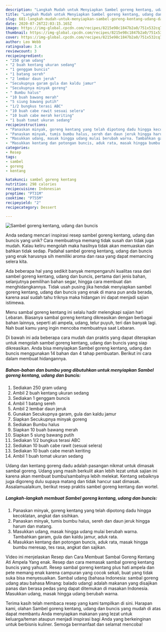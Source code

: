 ```yaml
---
description: "Langkah Mudah untuk Menyiapkan Sambel goreng kentang, udang dan buncis, Bikin Ngiler"
title: "Langkah Mudah untuk Menyiapkan Sambel goreng kentang, udang dan buncis, Bikin Ngiler"
slug: 681-langkah-mudah-untuk-menyiapkan-sambel-goreng-kentang-udang-dan-buncis-bikin-ngiler
date: 2020-07-26T22:03:15.165Z
image: https://img-global.cpcdn.com/recipes/8215e98c1847b2a0/751x532cq70/sambel-goreng-kentang-udang-dan-buncis-foto-resep-utama.jpg
thumbnail: https://img-global.cpcdn.com/recipes/8215e98c1847b2a0/751x532cq70/sambel-goreng-kentang-udang-dan-buncis-foto-resep-utama.jpg
cover: https://img-global.cpcdn.com/recipes/8215e98c1847b2a0/751x532cq70/sambel-goreng-kentang-udang-dan-buncis-foto-resep-utama.jpg
author: Leo Webb
ratingvalue: 3.4
reviewcount: 3
recipeingredient:
- "250 gram udang"
- "2 buah kentang ukuran sedang"
- "1 genggam buncis"
- "1 batang sereh"
- "2 lembar daun jeruk"
- "Secukupnya garam gula dan kaldu jamur"
- "Secukupnya minyak goreng"
- " Bumbu halus"
- "10 buah bawang merah"
- "5 siung bawang putih"
- "1/2 bungkus terasi ABC"
- "10 buah cabe rawit sesuai selera"
- "10 buah cabe merah keriting"
- "1 buah tomat ukuran sedang"
recipeinstructions:
- "Panaskan minyak, goreng kentang yang telah dipotong dadu hingga kecoklatan, angkat dan sisihkan."
- "Panaskan minyak, tumis bumbu halus, sereh dan daun jeruk hingga harum dan matang."
- "Masukkan udang, masak hingga udang mulai berubah warna. Tambahkan garam, gula dan kaldu jamur, aduk rata."
- "Masukkan kentang dan potongan buncis, aduk rata, masak hingga bumbu meresap, tes rasa, angkat dan sajikan."
categories:
- Resep
tags:
- sambel
- goreng
- kentang

katakunci: sambel goreng kentang 
nutrition: 298 calories
recipecuisine: Indonesian
preptime: "PT31M"
cooktime: "PT55M"
recipeyield: "2"
recipecategory: Dessert

---
```



![Sambel goreng kentang, udang dan buncis](https://img-global.cpcdn.com/recipes/8215e98c1847b2a0/751x532cq70/sambel-goreng-kentang-udang-dan-buncis-foto-resep-utama.jpg)

Anda sedang mencari inspirasi resep sambel goreng kentang, udang dan buncis yang unik? Cara membuatnya memang tidak susah dan tidak juga mudah. Kalau keliru mengolah maka hasilnya tidak akan memuaskan dan bahkan tidak sedap. Padahal sambel goreng kentang, udang dan buncis yang enak harusnya sih memiliki aroma dan rasa yang dapat memancing selera kita.

Ada beberapa hal yang sedikit banyak mempengaruhi kualitas rasa dari sambel goreng kentang, udang dan buncis, pertama dari jenis bahan, selanjutnya pemilihan bahan segar, hingga cara membuat dan menghidangkannya. Tidak usah pusing jika hendak menyiapkan sambel goreng kentang, udang dan buncis yang enak di mana pun anda berada, karena asal sudah tahu triknya maka hidangan ini dapat menjadi sajian istimewa.

Menu sambal goreng kentang ini selalu hadir melengkapi sajian hari Lebaran. Biasanya sambal goreng kentang dikreasikan dengan berbagai bahan lainnya, seperti ati ampela, udang, telur puyuh, teri dan banyak lagi. Nah buat kamu yang ingin mencoba membuatnya saat Lebaran.


Di bawah ini ada beberapa cara mudah dan praktis yang dapat diterapkan untuk mengolah sambel goreng kentang, udang dan buncis yang siap dikreasikan. Anda bisa menyiapkan Sambel goreng kentang, udang dan buncis menggunakan 14 bahan dan 4 tahap pembuatan. Berikut ini cara dalam membuat hidangannya.

<!--inarticleads1-->

##### Bahan-bahan dan bumbu yang dibutuhkan untuk menyiapkan Sambel goreng kentang, udang dan buncis:

1. Sediakan 250 gram udang
1. Ambil 2 buah kentang ukuran sedang
1. Sediakan 1 genggam buncis
1. Ambil 1 batang sereh
1. Ambil 2 lembar daun jeruk
1. Gunakan Secukupnya garam, gula dan kaldu jamur
1. Siapkan Secukupnya minyak goreng
1. Sediakan  Bumbu halus
1. Siapkan 10 buah bawang merah
1. Siapkan 5 siung bawang putih
1. Sediakan 1/2 bungkus terasi ABC
1. Sediakan 10 buah cabe rawit (sesuai selera)
1. Sediakan 10 buah cabe merah keriting
1. Ambil 1 buah tomat ukuran sedang


Udang dan kentang goreng dadu adalah pasangan nikmat untuk dimasak sambal goreng. Udang yang masih berkulit akan lebih lezat untuk sajian ini karena akan membuat bumbu/sambalnya lebih melekat. Kentang sebaiknya juga digoreng dulu supaya matang dan tidak hancur saat dimasak. Assalamualaikum, berikut resep praktis sambel goreng kentang dan wortel. 

<!--inarticleads2-->

##### Langkah-langkah membuat Sambel goreng kentang, udang dan buncis:

1. Panaskan minyak, goreng kentang yang telah dipotong dadu hingga kecoklatan, angkat dan sisihkan.
1. Panaskan minyak, tumis bumbu halus, sereh dan daun jeruk hingga harum dan matang.
1. Masukkan udang, masak hingga udang mulai berubah warna. Tambahkan garam, gula dan kaldu jamur, aduk rata.
1. Masukkan kentang dan potongan buncis, aduk rata, masak hingga bumbu meresap, tes rasa, angkat dan sajikan.


Video ini menjelaskan Resep dan Cara Membuat Sambal Goreng Kentang Ati Ampela Yang enak. Resep dan cara memasak sambal goreng kentang buncis yang yahuutt. Resep sambal goreng kentang plus hati ampela dan pete memang enak karena campuran yang cocok sekali, buat yang tidak suka bisa menyesuaikan. Sambal udang (bahasa Indonesia: sambal goreng udang atau bahasa Minang: balado udang) adalah makanan yang disajikan panas dan berasa pedas yang dapat ditemukan di masakan Indonesia. Masukkan udang, masak hingga udang berubah warna. 

Terima kasih telah membaca resep yang kami tampilkan di sini. Harapan kami, olahan Sambel goreng kentang, udang dan buncis yang mudah di atas dapat membantu Anda menyiapkan makanan yang lezat untuk keluarga/teman ataupun menjadi inspirasi bagi Anda yang berkeinginan untuk berbisnis kuliner. Semoga bermanfaat dan selamat mencoba!
